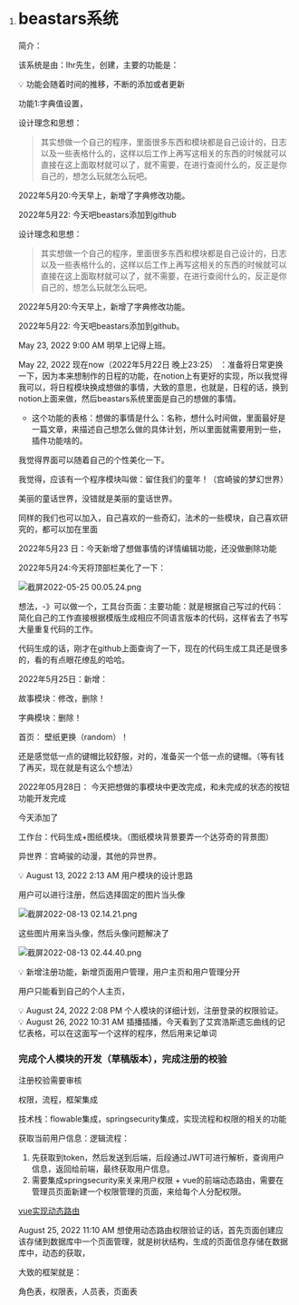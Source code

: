 1. # beastars系统

   简介：

   该系统是由：lhr先生，创建，主要的功能是：

   <aside> 💡 功能会随着时间的推移，不断的添加或者更新

   </aside>

   功能1:字典值设置，

   设计理念和思想：

   > 其实想做一个自己的程序，里面很多东西和模块都是自己设计的，日志以及一些表格什么的，这样以后工作上再写这相关的东西的时候就可以直接在这上面取材就可以了，就不需要，在进行查阅什么的，反正是你自己的，想怎么玩就怎么玩吧。

   2022年5月20:今天早上，新增了字典修改功能。

   2022年5月22: 今天吧beastars添加到github
   
   设计理念和思想：
   
   > 其实想做一个自己的程序，里面很多东西和模块都是自己设计的，日志以及一些表格什么的，这样以后工作上再写这相关的东西的时候就可以直接在这上面取材就可以了，就不需要，在进行查阅什么的，反正是你自己的，想怎么玩就怎么玩吧。
   
   2022年5月20:今天早上，新增了字典修改功能。
   
   2022年5月22: 今天吧beastars添加到github。
   
   May 23, 2022 9:00 AM 明早上记得上班。
   
   May 22, 2022 现在now（2022年5月22日  晚上23:25） ：准备将日常更换一下，因为本来想制作的日程的功能，在notion上有更好的实现，所以我觉得我可以，将日程模块换成想做的事情，大致的意思，也就是，日程的话，换到notion上面来做，然后beastars系统里面是自己的想做的事情。
   
   - 这个功能的表格：想做的事情是什么：名称，想什么时间做，里面最好是一篇文章，来描述自己想怎么做的具体计划，所以里面就需要用到一些，插件功能啥的。
   
   我觉得界面可以随着自己的个性美化一下。
   
   我觉得，应该有一个程序模块叫做：留住我们的童年！（宫崎骏的梦幻世界）
   
   美丽的童话世界，没错就是美丽的童话世界。
   
   同样的我们也可以加入，自己喜欢的一些奇幻，法术的一些模块，自己喜欢研究的，都可以加在里面
   
   2022年5月23 日：今天新增了想做事情的详情编辑功能，还没做删除功能
   
   2022年5月24:今天将顶部栏美化了一下：
   
   ![截屏2022-05-25 00.05.24.png](https://s3-us-west-2.amazonaws.com/secure.notion-static.com/e2b28fbe-abae-4b08-8306-9969b1400c82/%E6%88%AA%E5%B1%8F2022-05-25_00.05.24.png)
   
   想法，-》可以做一个，工具台页面：主要功能：就是根据自己写过的代码：简化自己的工作直接根据模版生成相应不同语言版本的代码，这样省去了书写大量重复代码的工作。
   
   代码生成的话，刚才在github上面查询了一下，现在的代码生成工具还是很多的，看的有点眼花缭乱的哈哈。
   
   2022年5月25日：新增：
   
   故事模块：修改，删除！
   
   字典模块：删除！
   
   首页： 壁纸更换（random）！
   
   还是感觉低一点的键帽比较舒服，对的，准备买一个低一点的键帽。（等有钱了再买，现在就是有这么个想法）
   
   2022年05月28日： 今天把想做的事模块中更改完成，和未完成的状态的按钮功能开发完成
   
   今天添加了
   
   工作台：代码生成+图纸模块。（图纸模块背景要弄一个达芬奇的背景图）
   
   异世界：宫崎骏的动漫，其他的异世界。
   
   <aside> 💡 August 13, 2022 2:13 AM 用户模块的设计思路
   
   </aside>
   
   用户可以进行注册，然后选择固定的图片当头像
   
   ![截屏2022-08-13 02.14.21.png](https://s3-us-west-2.amazonaws.com/secure.notion-static.com/2c59497e-d0cb-4c1d-badc-cf6661e93e79/%E6%88%AA%E5%B1%8F2022-08-13_02.14.21.png)
   
   这些图片用来当头像，然后头像问题解决了
   
   ![截屏2022-08-13 02.44.40.png](https://s3-us-west-2.amazonaws.com/secure.notion-static.com/b5a906a1-6d5a-4953-9fd8-be8da7adac97/%E6%88%AA%E5%B1%8F2022-08-13_02.44.40.png)
   
   <aside> 💡 新增注册功能，新增页面用户管理，用户主页和用户管理分开
   
   </aside>
   
   用户只能看到自己的个人主页，
   
   <aside> 💡 August 24, 2022 2:08 PM 个人模块的详细计划，注册登录的权限验证。
   
   </aside>
   
   <aside> 💡 August 26, 2022 10:31 AM 插播插播，今天看到了艾宾浩斯遗忘曲线的记忆表格，可以在这面写一个这样的程序，然后用来记单词
   
   </aside>
   
   ### 完成个人模块的开发（草稿版本），完成注册的校验
   
   注册校验需要审核
   
   权限，流程，框架集成
   
   技术栈：flowable集成，springsecurity集成，实现流程和权限的相关的功能
   
   获取当前用户信息：逻辑流程：
   
   1. 先获取到token，然后发送到后端，后段通过JWT可进行解析，查询用户信息，返回给前端，最终获取用户信息。
   2. 需要集成springsecurity来关来用户权限 + vue的前端动态路由，需要在管理员页面新建一个权限管理的页面，来给每个人分配权限。
   
   [vue实现动态路由](https://www.notion.so/vue-0476a2293c514fa0b545101237c59bf7)
   
   August 25, 2022 11:10 AM 想使用动态路由权限验证的话，首先页面创建应该存储到数据库中一个页面管理，就是树状结构，生成的页面信息存储在数据库中，动态的获取，
   
   大致的框架就是：
   
   角色表，权限表，人员表，页面表
